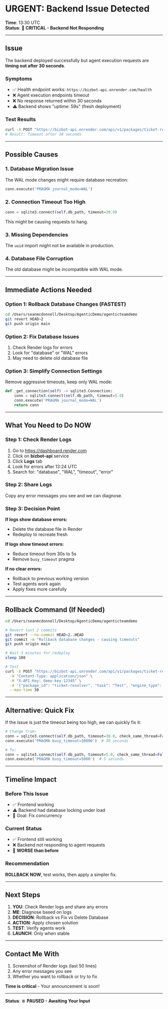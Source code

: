 # URGENT: Backend Issue Detected

**Time**: 13:30 UTC  
**Status**: 🔴 **CRITICAL - Backend Not Responding**

---

## Issue

The backend deployed successfully but agent execution requests are **timing out after 30 seconds**.

### Symptoms
- ✅ Health endpoint works: `https://bizbot-api.onrender.com/health`
- ❌ Agent execution endpoints timeout
- ❌ No response returned within 30 seconds
- ⚠️  Backend shows "uptime: 59s" (fresh deployment)

### Test Results
```bash
curl -X POST "https://bizbot-api.onrender.com/api/v1/packages/ticket-resolver/execute"
# Result: Timeout after 30 seconds
```

---

## Possible Causes

### 1. Database Migration Issue
The WAL mode changes might require database recreation:
```python
conn.execute('PRAGMA journal_mode=WAL')
```

### 2. Connection Timeout Too High
```python
conn = sqlite3.connect(self.db_path, timeout=30.0)
```
This might be causing requests to hang.

### 3. Missing Dependencies
The `uuid` import might not be available in production.

### 4. Database File Corruption
The old database might be incompatible with WAL mode.

---

## Immediate Actions Needed

### Option 1: Rollback Database Changes (FASTEST)
```bash
cd /Users/seanmcdonnell/Desktop/AgenticDemo/agenticteamdemo
git revert HEAD~2
git push origin main
```

### Option 2: Fix Database Issues
1. Check Render logs for errors
2. Look for "database" or "WAL" errors
3. May need to delete old database file

### Option 3: Simplify Connection Settings
Remove aggressive timeouts, keep only WAL mode:
```python
def _get_connection(self) -> sqlite3.Connection:
    conn = sqlite3.connect(self.db_path, timeout=5.0)
    conn.execute('PRAGMA journal_mode=WAL')
    return conn
```

---

## What You Need to Do NOW

### Step 1: Check Render Logs
1. Go to https://dashboard.render.com
2. Click on **bizbot-api** service
3. Click **Logs** tab
4. Look for errors after 13:24 UTC
5. Search for: "database", "WAL", "timeout", "error"

### Step 2: Share Logs
Copy any error messages you see and we can diagnose.

### Step 3: Decision Point

**If logs show database errors:**
- Delete the database file in Render
- Redeploy to recreate fresh

**If logs show timeout errors:**
- Reduce timeout from 30s to 5s
- Remove `busy_timeout` pragma

**If no clear errors:**
- Rollback to previous working version
- Test agents work again
- Apply fixes more carefully

---

## Rollback Command (If Needed)

```bash
cd /Users/seanmcdonnell/Desktop/AgenticDemo/agenticteamdemo

# Revert last 2 commits
git revert --no-commit HEAD~2..HEAD
git commit -m "Rollback database changes - causing timeouts"
git push origin main

# Wait 3 minutes for redeploy
sleep 180

# Test
curl -X POST "https://bizbot-api.onrender.com/api/v1/packages/ticket-resolver/execute" \
  -H "Content-Type: application/json" \
  -H "X-API-Key: demo-key-12345" \
  -d '{"package_id": "ticket-resolver", "task": "Test", "engine_type": "crewai"}' \
  --max-time 30
```

---

## Alternative: Quick Fix

If the issue is just the timeout being too high, we can quickly fix it:

```python
# Change from:
conn = sqlite3.connect(self.db_path, timeout=30.0, check_same_thread=False)
conn.execute('PRAGMA busy_timeout=30000')  # 30 seconds

# To:
conn = sqlite3.connect(self.db_path, timeout=5.0, check_same_thread=False)
conn.execute('PRAGMA busy_timeout=5000')  # 5 seconds
```

---

## Timeline Impact

### Before This Issue
- ✅ Frontend working
- ⚠️  Backend had database locking under load
- 🎯 Goal: Fix concurrency

### Current Status
- ✅ Frontend still working
- ❌ Backend not responding to agent requests
- 🔴 **WORSE than before**

### Recommendation
**ROLLBACK NOW**, test works, then apply a simpler fix.

---

## Next Steps

1. **YOU**: Check Render logs and share any errors
2. **ME**: Diagnose based on logs
3. **DECISION**: Rollback vs Fix vs Delete Database
4. **ACTION**: Apply chosen solution
5. **TEST**: Verify agents work
6. **LAUNCH**: Only when stable

---

## Contact Me With

1. Screenshot of Render logs (last 50 lines)
2. Any error messages you see
3. Whether you want to rollback or try to fix

**Time is critical** - Your announcement is soon!

---

**Status**: ⏸️ **PAUSED - Awaiting Your Input**

